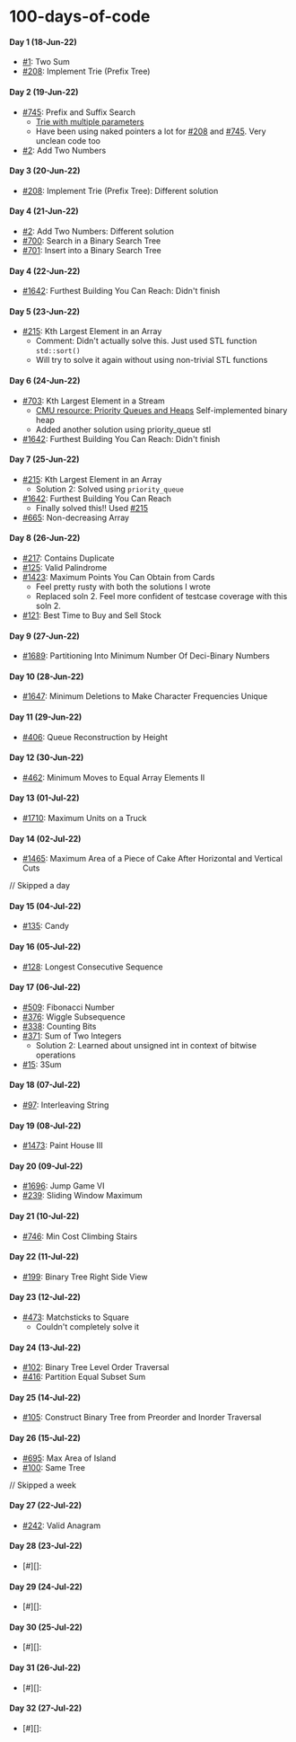 # 100-days-of-code

#### Day 1 (18-Jun-22)
- [#1][]: Two Sum
- [#208][]: Implement Trie (Prefix Tree)


#### Day 2 (19-Jun-22)
- [#745][]: Prefix and Suffix Search
    + [Trie with multiple parameters](https://stackoverflow.com/a/70726224/7589046)
    + Have been using naked pointers a lot for [#208][] and [#745][]. Very unclean code too
- [#2][]: Add Two Numbers


#### Day 3 (20-Jun-22)
- [#208][]: Implement Trie (Prefix Tree): Different solution


#### Day 4 (21-Jun-22)
- [#2][]: Add Two Numbers: Different solution
- [#700][]: Search in a Binary Search Tree
- [#701][]: Insert into a Binary Search Tree


#### Day 4 (22-Jun-22)
- [#1642][]: Furthest Building You Can Reach: Didn't finish


#### Day 5 (23-Jun-22)
- [#215][]: Kth Largest Element in an Array
    + Comment: Didn't actually solve this. Just used STL function `std::sort()`
    + Will try to solve it again without using non-trivial STL functions


#### Day 6 (24-Jun-22)
- [#703][]: Kth Largest Element in a Stream
    + [CMU resource: Priority Queues and Heaps](https://www.cs.cmu.edu/~rdriley/121/notes/heaps.html) Self-implemented binary heap
    + Added another solution using priority_queue stl
- [#1642][]: Furthest Building You Can Reach: Didn't finish


#### Day 7 (25-Jun-22)
- [#215][]: Kth Largest Element in an Array
    + Solution 2: Solved using `priority_queue`
- [#1642][]: Furthest Building You Can Reach
    + Finally solved this!! Used [#215][]
- [#665][]: Non-decreasing Array


#### Day 8 (26-Jun-22)
- [#217][]: Contains Duplicate
- [#125][]: Valid Palindrome
- [#1423][]: Maximum Points You Can Obtain from Cards
    + Feel pretty rusty with both the solutions I wrote
    + Replaced soln 2. Feel more confident of testcase coverage with this soln 2.
- [#121][]: Best Time to Buy and Sell Stock


#### Day 9 (27-Jun-22)
- [#1689][]: Partitioning Into Minimum Number Of Deci-Binary Numbers

#### Day 10 (28-Jun-22)
- [#1647][]: Minimum Deletions to Make Character Frequencies Unique

#### Day 11 (29-Jun-22)
- [#406][]: Queue Reconstruction by Height

#### Day 12 (30-Jun-22)
- [#462][]: Minimum Moves to Equal Array Elements II

#### Day 13 (01-Jul-22)
- [#1710][]: Maximum Units on a Truck


#### Day 14 (02-Jul-22)
- [#1465][]: Maximum Area of a Piece of Cake After Horizontal and Vertical Cuts

// Skipped a day

#### Day 15 (04-Jul-22)
- [#135][]: Candy

#### Day 16 (05-Jul-22)
- [#128][]: Longest Consecutive Sequence

#### Day 17 (06-Jul-22)
- [#509][]: Fibonacci Number
- [#376][]: Wiggle Subsequence
- [#338][]: Counting Bits
- [#371][]: Sum of Two Integers
    + Solution 2: Learned about unsigned int in context of bitwise operations
- [#15][]: 3Sum

#### Day 18 (07-Jul-22)
- [#97][]: Interleaving String

#### Day 19 (08-Jul-22)
- [#1473][]: Paint House III

#### Day 20 (09-Jul-22)
- [#1696][]: Jump Game VI
- [#239][]: Sliding Window Maximum

#### Day 21 (10-Jul-22)
- [#746][]: Min Cost Climbing Stairs

#### Day 22 (11-Jul-22)
- [#199][]: Binary Tree Right Side View

#### Day 23 (12-Jul-22)
- [#473][]: Matchsticks to Square
    + Couldn't completely solve it

#### Day 24 (13-Jul-22)
- [#102][]: Binary Tree Level Order Traversal
- [#416][]: Partition Equal Subset Sum

#### Day 25 (14-Jul-22)
- [#105][]: Construct Binary Tree from Preorder and Inorder Traversal

#### Day 26 (15-Jul-22)
- [#695][]: Max Area of Island
- [#100][]: Same Tree

// Skipped a week

#### Day 27 (22-Jul-22)
- [#242][]: Valid Anagram

#### Day 28 (23-Jul-22)
- [#][]: 

#### Day 29 (24-Jul-22)
- [#][]: 

#### Day 30 (25-Jul-22)
- [#][]: 

#### Day 31 (26-Jul-22)
- [#][]: 

#### Day 32 (27-Jul-22)
- [#][]: 


[#1]:       https://leetcode.com/problems/two-sum
[#2]:       https://leetcode.com/problems/add-two-numbers
[#15]:      https://leetcode.com/problems/3sum
[#97]:      https://leetcode.com/problems/interleaving-string
[#100]:     https://leetcode.com/problems/same-tree
[#105]:     https://leetcode.com/problems/construct-binary-tree-from-preorder-and-inorder-traversal
[#121]:     https://leetcode.com/problems/best-time-to-buy-and-sell-stock
[#125]:     https://leetcode.com/problems/valid-palindrome
[#128]:     https://leetcode.com/problems/longest-consecutive-sequence
[#135]:     https://leetcode.com/problems/candy
[#102]:     https://leetcode.com/problems/binary-tree-level-order-traversal
[#199]:     https://leetcode.com/problems/binary-tree-right-side-view
[#208]:     https://leetcode.com/problems/implement-trie-prefix-tree
[#215]:     https://leetcode.com/problems/kth-largest-element-in-an-array
[#217]:     https://leetcode.com/problems/contains-duplicate
[#239]:     https://leetcode.com/problems/sliding-window-maximum
[#242]:     https://leetcode.com/problems/valid-anagram
[#338]:     https://leetcode.com/problems/counting-bits
[#371]:     https://leetcode.com/problems/sum-of-two-integers
[#376]:     https://leetcode.com/problems/wiggle-subsequence
[#406]:     https://leetcode.com/problems/queue-reconstruction-by-height
[#416]:     https://leetcode.com/problems/partition-equal-subset-sum
[#462]:     https://leetcode.com/problems/minimum-moves-to-equal-array-elements-ii
[#473]:     https://leetcode.com/problems/matchsticks-to-square
[#509]:     https://leetcode.com/problems/fibonacci-number
[#665]:     https://leetcode.com/problems/implement-trie-prefix-tree
[#695]:     https://leetcode.com/problems/max-area-of-island
[#700]:     https://leetcode.com/problems/search-in-a-binary-search-tree
[#701]:     https://leetcode.com/problems/insert-into-a-binary-search-tree
[#703]:     https://leetcode.com/problems/kth-largest-element-in-a-stream
[#745]:     https://leetcode.com/problems/prefix-and-suffix-search
[#746]:     https://leetcode.com/problems/min-cost-climbing-stairs
[#1423]:    https://leetcode.com/problems/maximum-points-you-can-obtain-from-cards
[#1465]:    https://leetcode.com/problems/maximum-area-of-a-piece-of-cake-after-horizontal-and-vertical-cuts
[#1473]:    https://leetcode.com/problems/paint-house-iii
[#1642]:    https://leetcode.com/problems/furthest-building-you-can-reach
[#1647]:    https://leetcode.com/problems/minimum-deletions-to-make-character-frequencies-unique
[#1689]:    https://leetcode.com/problems/partitioning-into-minimum-number-of-deci-binary-numbers
[#1696]:    https://leetcode.com/problems/jump-game-vi
[#1710]:    https://leetcode.com/problems/maximum-units-on-a-truck
